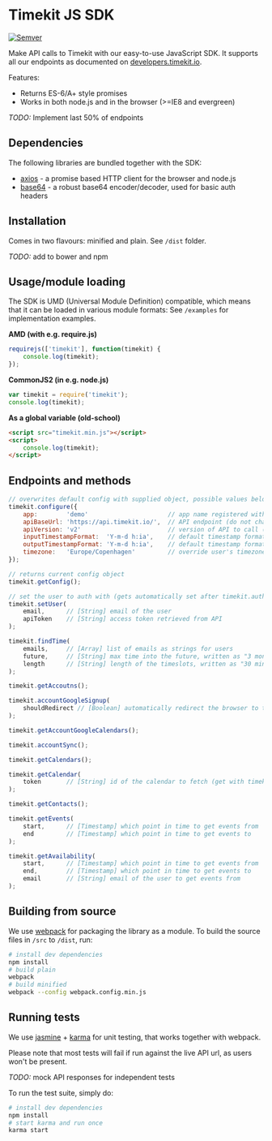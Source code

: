 # Timekit JS SDK

[![Semver](http://img.shields.io/SemVer/0.0.1.png)](http://semver.org/spec/v0.0.1.html)

Make API calls to Timekit with our easy-to-use JavaScript SDK. It supports all our endpoints as documented on [developers.timekit.io](http://developers.timekit.io).

Features:
- Returns ES-6/A+ style promises
- Works in both node.js and in the browser (>=IE8 and evergreen)

*TODO:* Implement last 50% of endpoints

## Dependencies

The following libraries are bundled together with the SDK:

- [axios](https://github.com/mzabriskie/axios) - a promise based HTTP client for the browser and node.js
- [base64](https://github.com/mathiasbynens/base64) - a robust base64 encoder/decoder, used for basic auth headers

## Installation

Comes in two flavours: minified and plain. See `/dist` folder.

*TODO:* add to bower and npm

## Usage/module loading

The SDK is UMD (Universal Module Definition) compatible, which means that it can be loaded in various module formats:
See `/examples` for implementation examples.

**AMD (with e.g. require.js)**
```javascript
requirejs(['timekit'], function(timekit) {
    console.log(timekit);
});
```

**CommonJS2 (in e.g. node.js)**
```javascript
var timekit = require('timekit');
console.log(timekit);

```

**As a global variable (old-school)**
```html
<script src="timekit.min.js"></script>
<script>
    console.log(timekit);
</script>
```

## Endpoints and methods

```javascript
// overwrites default config with supplied object, possible values below
timekit.configure({
    app:        'demo'                      // app name registered with timekit
    apiBaseUrl: 'https://api.timekit.io/',  // API endpoint (do not change)
    apiVersion: 'v2'                        // version of API to call (do not change)
    inputTimestampFormat:  'Y-m-d h:ia',    // default timestamp format that you supply
    outputTimestampFormat: 'Y-m-d h:ia',    // default timestamp format that you want the API to return
    timezone:   'Europe/Copenhagen'         // override user's timezone for custom formatted timestamps in another timezone
});

// returns current config object
timekit.getConfig(); 

// set the user to auth with (gets automatically set after timekit.auth())
timekit.setUser(
    email,      // [String] email of the user
    apiToken    // [String] access token retrieved from API
);

timekit.findTime(
    emails,     // [Array] list of emails as strings for users
    future,     // [String] max time into the future, written as "3 months"
    length      // [String] length of the timeslots, written as "30 minutes"
);

timekit.getAccoutns();

timekit.accountGoogleSignup(
    shouldRedirect // [Boolean] automatically redirect the browser to the google url?
);

timekit.getAccountGoogleCalendars();

timekit.accountSync();

timekit.getCalendars();

timekit.getCalendar(
    token       // [String] id of the calendar to fetch (get with timekit.getCalendars())
);

timekit.getContacts();

timekit.getEvents(
    start,      // [Timestamp] which point in time to get events from
    end         // [Timestamp] which point in time to get events to
);

timekit.getAvailability(
    start,      // [Timestamp] which point in time to get events from
    end,        // [Timestamp] which point in time to get events to
    email       // [String] email of the user to get events from
);
```

## Building from source

We use [webpack](http://webpack.github.io) for packaging the library as a module. To build the source files in `/src` to `/dist`, run:
```bash
# install dev dependencies
npm install
# build plain
webpack
# build minified
webpack --config webpack.config.min.js 
```

## Running tests

We use [jasmine](http://jasmine.github.io) + [karma](http://karma-runner.github.io/) for unit testing, that works together with webpack.

Please note that most tests will fail if run against the live API url, as users won't be present.

*TODO:* mock API responses for independent tests

To run the test suite, simply do:
```bash
# install dev dependencies
npm install
# start karma and run once
karma start
```
